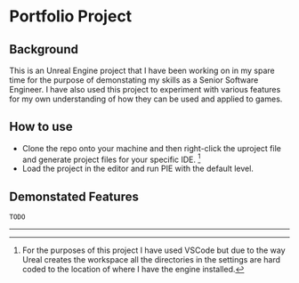# Portfolio Project

## Background
This is an Unreal Engine project that I have been working on in my spare time for the purpose of demonstating my skills as a Senior Software Engineer. I have also used this project to experiment with various features for my own understanding of how they can be used and applied to games.

## How to use
- Clone the repo onto your machine and then right-click the uproject file and generate project files for your specific IDE. [^1]
- Load the project in the editor and run PIE with the default level.

## Demonstated Features
`TODO`

***
[^1]: For the purposes of this project I have used VSCode but due to the way Ureal creates the workspace all the directories in the settings are hard coded to the location of where I have the engine installed.